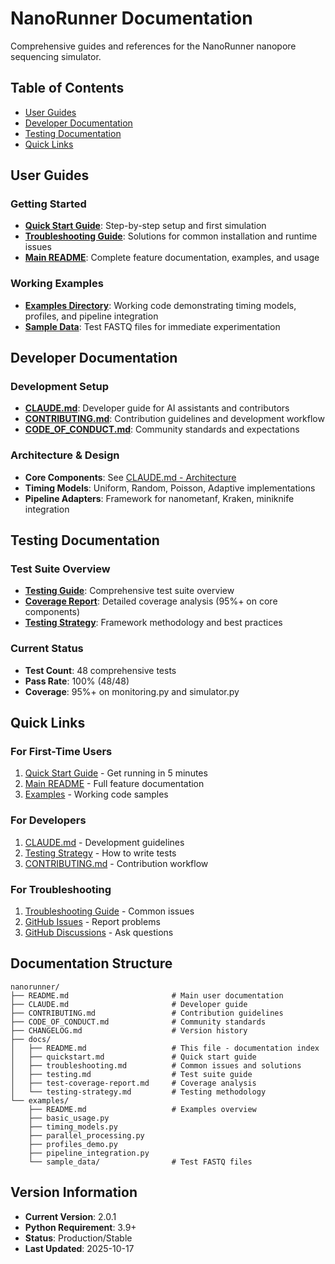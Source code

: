 # NanoRunner Documentation

Comprehensive guides and references for the NanoRunner nanopore sequencing simulator.

## Table of Contents

- [User Guides](#user-guides)
- [Developer Documentation](#developer-documentation)
- [Testing Documentation](#testing-documentation)
- [Quick Links](#quick-links)

## User Guides

### Getting Started
- **[Quick Start Guide](quickstart.md)**: Step-by-step setup and first simulation
- **[Troubleshooting Guide](troubleshooting.md)**: Solutions for common installation and runtime issues
- **[Main README](../README.md)**: Complete feature documentation, examples, and usage

### Working Examples
- **[Examples Directory](../examples/)**: Working code demonstrating timing models, profiles, and pipeline integration
- **[Sample Data](../examples/sample_data/)**: Test FASTQ files for immediate experimentation

## Developer Documentation

### Development Setup
- **[CLAUDE.md](../CLAUDE.md)**: Developer guide for AI assistants and contributors
- **[CONTRIBUTING.md](../CONTRIBUTING.md)**: Contribution guidelines and development workflow
- **[CODE_OF_CONDUCT.md](../CODE_OF_CONDUCT.md)**: Community standards and expectations

### Architecture & Design
- **Core Components**: See [CLAUDE.md - Architecture](../CLAUDE.md#architecture)
- **Timing Models**: Uniform, Random, Poisson, Adaptive implementations
- **Pipeline Adapters**: Framework for nanometanf, Kraken, miniknife integration

## Testing Documentation

### Test Suite Overview
- **[Testing Guide](testing.md)**: Comprehensive test suite overview
- **[Coverage Report](test-coverage-report.md)**: Detailed coverage analysis (95%+ on core components)
- **[Testing Strategy](testing-strategy.md)**: Framework methodology and best practices

### Current Status
- **Test Count**: 48 comprehensive tests
- **Pass Rate**: 100% (48/48)
- **Coverage**: 95%+ on monitoring.py and simulator.py

## Quick Links

### For First-Time Users
1. [Quick Start Guide](quickstart.md) - Get running in 5 minutes
2. [Main README](../README.md) - Full feature documentation
3. [Examples](../examples/) - Working code samples

### For Developers
1. [CLAUDE.md](../CLAUDE.md) - Development guidelines
2. [Testing Strategy](testing-strategy.md) - How to write tests
3. [CONTRIBUTING.md](../CONTRIBUTING.md) - Contribution workflow

### For Troubleshooting
1. [Troubleshooting Guide](troubleshooting.md) - Common issues
2. [GitHub Issues](https://github.com/FOI-Bioinformatics/nanorunner/issues) - Report problems
3. [GitHub Discussions](https://github.com/FOI-Bioinformatics/nanorunner/discussions) - Ask questions

## Documentation Structure

```
nanorunner/
├── README.md                       # Main user documentation
├── CLAUDE.md                       # Developer guide
├── CONTRIBUTING.md                 # Contribution guidelines
├── CODE_OF_CONDUCT.md              # Community standards
├── CHANGELOG.md                    # Version history
├── docs/
│   ├── README.md                   # This file - documentation index
│   ├── quickstart.md               # Quick start guide
│   ├── troubleshooting.md          # Common issues and solutions
│   ├── testing.md                  # Test suite guide
│   ├── test-coverage-report.md     # Coverage analysis
│   └── testing-strategy.md         # Testing methodology
└── examples/
    ├── README.md                   # Examples overview
    ├── basic_usage.py
    ├── timing_models.py
    ├── parallel_processing.py
    ├── profiles_demo.py
    ├── pipeline_integration.py
    └── sample_data/                # Test FASTQ files
```

## Version Information

- **Current Version**: 2.0.1
- **Python Requirement**: 3.9+
- **Status**: Production/Stable
- **Last Updated**: 2025-10-17